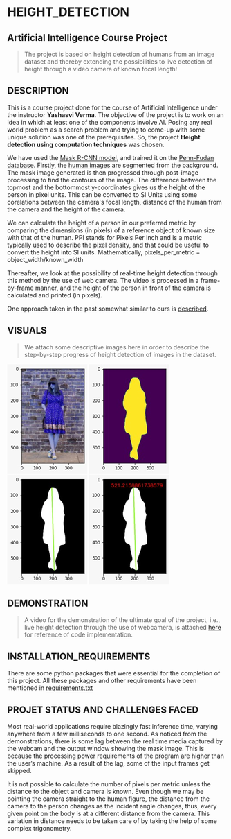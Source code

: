 # HEIGHT_DETECTION
## Artificial Intelligence Course Project

> The project is based on height detection of humans from an image dataset and thereby extending the possibilities to live detection of height through a video camera of known focal length!

## DESCRIPTION
This is a course project done for the course of Artificial Intelligence under the instructor **Yashasvi Verma**. The objective of the project is to work on an idea in which at least one of the components involve AI. Posing any real world problem as a search problem and trying to come-up with some unique solution was one of the prerequisites. So, the project **Height detection using computation techniques** was chosen. <br/>

We have used the [Mask R-CNN model](https://arxiv.org/pdf/1703.06870.pdf), and trained it on the [Penn-Fudan database](https://www.cis.upenn.edu/~jshi/ped_html/). Firstly, the [human images](https://www.cis.upenn.edu/~jshi/ped_html/pageshow1.html) are segmented from the background. The mask image generated is then progressed through post-image processing to find the contours of the image. The difference between the topmost and the bottommost y-coordinates gives us the height of the person in pixel units. This can be converted to SI Units using some corelations between the camera's focal length, distance of the human from the camera and the height of the camera. <br/>

We can calculate the height of a person in our preferred metric by comparing the dimensions (in pixels) of a reference object of known size with that of the human. PPI stands for Pixels Per Inch and is a metric typically used to describe the pixel density, and that could be useful to convert the height into SI units. Mathematically,
 pixels_per_metric = object_width/known_width <br/>


Thereafter, we look at the possibility of real-time height detection through this method by the use of web camera. The video is processed in a frame-by-frame manner, and the height of the person in front of the camera is calculated and printed (in pixels). <br/>

One approach taken in the past somewhat similar to ours is [described](http://ij3c.ncuteecs.org/volume/paperfile/4-3/IJ3C_6.pdf).

## VISUALS
> We attach some descriptive images here in order to describe the step-by-step progress of height detection of images in the dataset.

![Image](https://github.com/AnkitAnkitR/HEIGHT_DETECTION_AI/blob/main/Images/1.jpeg?raw=true)
![Image](https://github.com/AnkitAnkitR/HEIGHT_DETECTION_AI/blob/main/Images/2.jpeg?raw=true)
![Image](https://github.com/AnkitAnkitR/HEIGHT_DETECTION_AI/blob/main/Images/3.jpeg?raw=true)
![Image](https://github.com/AnkitAnkitR/HEIGHT_DETECTION_AI/blob/main/Images/4.jpeg?raw=true)


## DEMONSTRATION
> A video for the demonstration of the ultimate goal of the project, i.e., live height detection through the use of webcamera, is attached [here](https://drive.google.com/file/d/1ycx6WSUFdXFMj7C-MmESCZM8N7Bvallj/view?usp=sharing) for reference of code implementation.


## INSTALLATION_REQUIREMENTS
There are some python packages that were essential for the completion of this project. All these packages and other requirements have been mentioned in [requirements.txt](https://github.com/AnkitAnkitR/HEIGHT_DETECTION_AI/blob/main/requirements.txt)

## PROJET STATUS AND CHALLENGES FACED

Most real-world applications require blazingly fast inference time, varying anywhere from a few milliseconds to one second. As noticed from the demonstrations, there is some lag between the real time media captured by the webcam and the output window showing the mask image. This is because the processing power requirements of the program are higher than the user’s machine. As a result of the lag, some of the input frames get skipped.  <br/>

It is not possible to calculate the number of pixels per metric unless the distance to the object and camera is known. Even though we may be pointing the camera straight to the human figure, the distance from the camera to the person changes as the incident angle changes, thus, every given point on the body is at a different distance from the camera. This variation in distance needs to be taken care of by taking the help of some complex trigonometry. 
